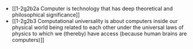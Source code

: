 - [[1-2g2b2a Computer is technology that has deep theoretical and philosophical significance]]
- [[1-2g2b3 Computational universality is about computers inside our physical world being related to each other under the universal laws of physics to which we (thereby) have access (because human brains are computers)]]
